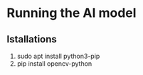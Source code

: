 # Running the AI model

## Istallations
1. sudo apt install python3-pip
2. pip install opencv-python
